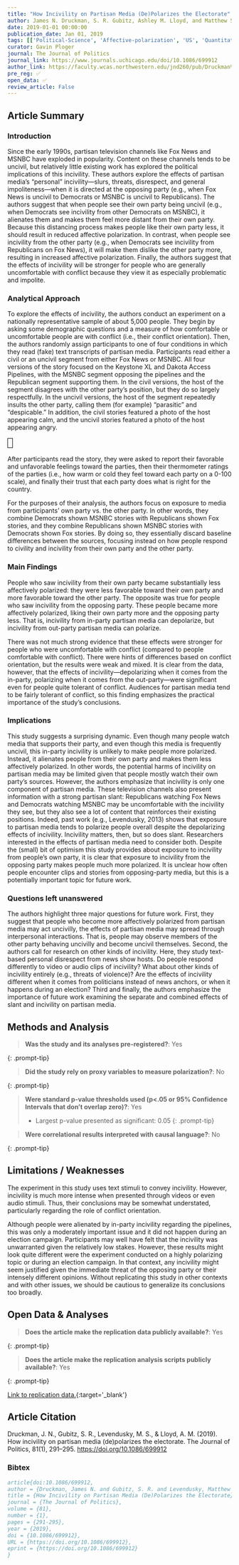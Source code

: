 ```yaml
---
title: "How Incivility on Partisan Media (De)Polarizes the Electorate"
author: James N. Druckman, S. R. Gubitz, Ashley M. Lloyd, and Matthew S. Levendusky
date: 2019-01-01 00:00:00
publication_date: Jan 01, 2019
tags: [['Political-Science', 'Affective-polarization', 'US', 'Quantitative', 'Experimental', 'Causal']]
curator: Gavin Ploger
journal: The Journal of Politics
journal_link: https://www.journals.uchicago.edu/doi/10.1086/699912
author_link: https://faculty.wcas.northwestern.edu/jnd260/pub/Druckman%20et%20al%20JOP%202019.pdf
pre_reg: ✅
open_data: ✅
review_article: False
---
```


## Article Summary

### Introduction
Since the early 1990s, <span class="glosstag" data-key="Partisan">partisan</span> television channels like Fox News and MSNBC have exploded in popularity. Content on these channels tends to be uncivil, but relatively little existing work has explored the political implications of this incivility. These authors explore the effects of <span class="glosstag" data-key="Partisan">partisan</span> media’s “personal” incivility—slurs, threats, disrespect, and general impoliteness—when it is directed at the opposing party (e.g., when Fox News is uncivil to Democrats or MSNBC is uncivil to Republicans). The authors suggest that when people see their own party being uncivil (e.g., when Democrats see incivility from other Democrats on MSNBC), it alienates them and makes them feel more distant from their own party. Because this distancing process makes people like their own party less, it should result in reduced <span class="glosstag" data-key="Affective Polarization">affective polarization</span>. In contrast, when people see incivility from the other party (e.g., when Democrats see incivility from Republicans on Fox News), it will make them dislike the other party more, resulting in increased <span class="glosstag" data-key="Affective Polarization">affective polarization</span>. Finally, the authors suggest that the effects of incivility will be stronger for people who are generally uncomfortable with conflict because they view it as especially problematic and impolite.

### Analytical Approach
To explore the effects of incivility, the authors conduct an experiment on a nationally representative sample of about 5,000 people. They begin by asking some demographic questions and a measure of how comfortable or uncomfortable people are with conflict (i.e., their conflict orientation). Then, the authors randomly assign participants to one of four conditions in which they read (fake) text transcripts of <span class="glosstag" data-key="Partisan">partisan</span> media. Participants read either a civil or an uncivil segment from either Fox News or MSNBC. All four versions of the story focused on the Keystone XL and Dakota Access Pipelines, with the MSNBC segment opposing the pipelines and the Republican segment supporting them. In the civil versions, the host of the segment disagrees with the other party’s position, but they do so largely respectfully. In the uncivil versions, the host of the segment repeatedly insults the other party, calling them (for example) “parasitic” and “despicable.” In addition, the civil stories featured a photo of the host appearing calm, and the uncivil stories featured a photo of the host appearing angry.

<style type="text/css">
.tg  {border-collapse:collapse;border-spacing:0;}
.tg td{border-color:black;border-style:solid;border-width:1px;font-family:Arial, sans-serif;font-size:14px;
  overflow:hidden;padding:10px 5px;word-break:normal;}
.tg th{border-color:black;border-style:solid;border-width:1px;font-family:Arial, sans-serif;font-size:14px;
  font-weight:normal;overflow:hidden;padding:10px 5px;word-break:normal;}
.tg .tg-0lax{text-align:left;vertical-align:top}
</style>
<table class="tg">
<thead>
  <tr>
    <td class="tg-0lax"></td>
  </tr>
</thead>
</table>

After participants read the story, they were asked to report their favorable and unfavorable feelings toward the parties, then their thermometer ratings of the parties (i.e., how warm or cold they feel toward each party on a 0-100 scale), and finally their trust that each party does what is right for the country.

For the purposes of their analysis, the authors focus on exposure to media from participants’ own party vs. the other party. In other words, they combine Democrats shown MSNBC stories with Republicans shown Fox stories, and they combine Republicans shown MSNBC stories with Democrats shown Fox stories. By doing so, they essentially discard baseline differences between the sources, focusing instead on how people respond to civility and incivility from their own party and the other party.

### Main Findings
People who saw incivility from their own party became substantially less affectively polarized: they were less favorable toward their own party and more favorable toward the other party. The opposite was true for people who saw incivility from the opposing party. These people became more affectively polarized, liking their own party more and the opposing party less. That is, incivility from in-party partisan media can depolarize, but incivility from out-party partisan media can polarize.

There was not much strong evidence that these effects were stronger for people who were uncomfortable with conflict (compared to people comfortable with conflict). There were hints of differences based on conflict orientation, but the results were weak and mixed. It is clear from the data, however, that the effects of incivility—depolarizing when it comes from the in-party, polarizing when it comes from the out-party—were significant even for people quite tolerant of conflict. Audiences for partisan media tend to be fairly tolerant of conflict, so this finding emphasizes the practical importance of the study’s conclusions.

### Implications
This study suggests a surprising dynamic. Even though many people watch media that supports their party, and even though this media is frequently uncivil, this in-party incivility is unlikely to make people more polarized. Instead, it alienates people from their own party and makes them less affectively polarized. In other words, the potential harms of incivility on partisan media may be limited given that people mostly watch their own party’s sources. However, the authors emphasize that incivility is only one component of partisan media. These television channels also present information with a strong partisan slant: Republicans watching Fox News and Democrats watching MSNBC may be uncomfortable with the incivility they see, but they also see a lot of content that reinforces their existing positions. Indeed, past work (e.g., Levendusky, 2013) shows that exposure to partisan media tends to polarize people overall despite the depolarizing effects of incivility. Incivility matters, then, but so does slant. Researchers interested in the effects of partisan media need to consider both.
Despite the (small) bit of optimism this study provides about exposure to incivility from people’s own party, it is clear that exposure to incivility from the opposing party makes people much more polarized. It is unclear how often people encounter clips and stories from opposing-party media, but this is a potentially important topic for future work.

### Questions left unanswered
The authors highlight three major questions for future work. First, they suggest that people who become more affectively polarized from partisan media may act uncivilly, the effects of partisan media may spread through interpersonal interactions. That is, people may observe members of the other party behaving uncivilly and become uncivil themselves. Second, the authors call for research on other kinds of incivility. Here, they study text-based personal disrespect from news show hosts. Do people respond differently to video or audio clips of incivility? What about other kinds of incivility entirely (e.g., threats of violence)? Are the effects of incivility different when it comes from politicians instead of news anchors, or when it happens during an election? Third and finally, the authors emphasize the importance of future work examining the separate and combined effects of slant and incivility on partisan media.


## Methods and Analysis

> **Was the study and its analyses pre-registered?**: Yes
> 
{: .prompt-tip}

> **Did the study rely on proxy variables to measure polarization?**: No
> 
> 
> 
{: .prompt-tip}


> **Were standard p-value thresholds used (p<.05 or 95% Confidence Intervals that don’t overlap zero)?**: Yes
> 
> - Largest p-value presented as significant: 0.05
{: .prompt-tip}

> **Were correlational results interpreted with causal language?**: No
> 
{: .prompt-tip}

## Limitations / Weaknesses

The experiment in this study uses text stimuli to convey incivility. However, incivility is much more intense when presented through videos or even audio stimuli. Thus, their conclusions may be somewhat understated, particularly regarding the role of conflict orientation.

Although people were alienated by in-party incivility regarding the pipelines, this was only a moderately important issue and it did not happen during an election campaign. Participants may well have felt that the incivility was unwarranted given the relatively low stakes. However, these results might look quite different were the experiment conducted on a highly polarizing topic or during an election campaign. In that context, any incivility might seem justified given the immediate threat of the opposing party or their intensely different opinions. Without replicating this study in other contexts and with other issues, we should be cautious to generalize its conclusions too broadly.


## Open Data & Analyses

> **Does the article make the replication data publicly available?**: Yes
> 
{: .prompt-tip}

> **Does the article make the replication analysis scripts publicly available?**: Yes
> 
{: .prompt-tip}


[Link to replication data.](https://dataverse.harvard.edu/dataset.xhtml?persistentId=doi:10.7910/DVN/G4XAGY){:target='_blank'}

## Article Citation

Druckman, J. N., Gubitz, S. R., Levendusky, M. S., & Lloyd, A. M. (2019). How incivility on partisan media (de)polarizes the electorate. The Journal of Politics, 81(1), 291–295. https://doi.org/10.1086/699912

### Bibtex

```bibtex
article{doi:10.1086/699912,
author = {Druckman, James N. and Gubitz, S. R. and Levendusky, Matthew S. and Lloyd, Ashley M.},
title = {How Incivility on Partisan Media (De)Polarizes the Electorate},
journal = {The Journal of Politics},
volume = {81},
number = {1},
pages = {291-295},
year = {2019},
doi = {10.1086/699912},
URL = {https://doi.org/10.1086/699912},
eprint = {https://doi.org/10.1086/699912}
}

```